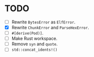 
# TODO

- [ ] Rewrite `BytesError` as `ElfError`.
- [X] Rewrite `ChunkError` and `ParseHexError`.
- [ ] `#[derive(Pod)]`.
- [ ] Make Rust workspace.
- [ ] Remove `syn` and `quote`.
- [ ] `std::concat_idents!()`
